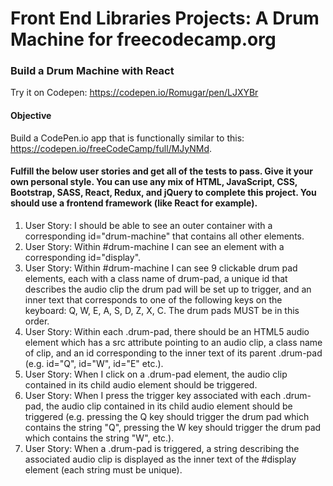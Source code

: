 # Front End Libraries Projects: A Drum Machine for freecodecamp.org

### Build a Drum Machine with React

Try it on Codepen: https://codepen.io/Romugar/pen/LJXYBr

#### Objective

Build a CodePen.io app that is functionally similar to this: https://codepen.io/freeCodeCamp/full/MJyNMd.

#### Fulfill the below user stories and get all of the tests to pass. Give it your own personal style. You can use any mix of HTML, JavaScript, CSS, Bootstrap, SASS, React, Redux, and jQuery to complete this project. You should use a frontend framework (like React for example).

1. User Story: I should be able to see an outer container with a corresponding id="drum-machine" that contains all other elements.
2. User Story: Within #drum-machine I can see an element with a corresponding id="display".
3. User Story: Within #drum-machine I can see 9 clickable drum pad elements, each with a class name of drum-pad, a unique id that describes the audio clip the drum pad will be set up to trigger, and an inner text that corresponds to one of the following keys on the keyboard: Q, W, E, A, S, D, Z, X, C. The drum pads MUST be in this order.
4. User Story: Within each .drum-pad, there should be an HTML5 audio element which has a src attribute pointing to an audio clip, a class name of clip, and an id corresponding to the inner text of its parent .drum-pad (e.g. id="Q", id="W", id="E" etc.).
5. User Story: When I click on a .drum-pad element, the audio clip contained in its child audio element should be triggered.
6. User Story: When I press the trigger key associated with each .drum-pad, the audio clip contained in its child audio element should be triggered (e.g. pressing the Q key should trigger the drum pad which contains the string "Q", pressing the W key should trigger the drum pad which contains the string "W", etc.).
7. User Story: When a .drum-pad is triggered, a string describing the associated audio clip is displayed as the inner text of the #display element (each string must be unique).
